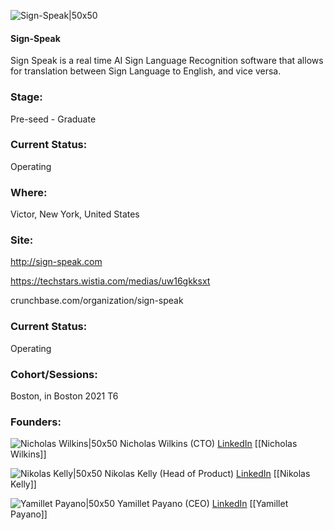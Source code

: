 

![Sign-Speak|50x50](https://apimg.techstars.com/connect/images/image_files/618fc2f5713f14000756265e/original/C5541330-2BE3-462C-B7E7-1C4CB81F5EC2.png)

#### Sign-Speak
Sign Speak is a real time AI Sign Language Recognition software that allows for translation between Sign Language to English, and vice versa.

### Stage: 
Pre-seed - Graduate 

### Current Status: 
Operating

### Where:
Victor, New York, United States

### Site:
http://sign-speak.com

https://techstars.wistia.com/medias/uw16gkksxt

crunchbase.com/organization/sign-speak

### Current Status: 
Operating

### Cohort/Sessions: 
Boston, in Boston 2021 T6

### Founders: 

![Nicholas Wilkins|50x50](https://www.f6s.com/static-resource/images/profile-placeholder-user.jpg) Nicholas Wilkins (CTO) [LinkedIn](https://linkedin.com/in/nicholaspwilkins) [[Nicholas Wilkins]]

![Nikolas Kelly|50x50](https://s3.amazonaws.com/techstars/default-user-avatar@2x.png) Nikolas Kelly (Head of Product) [LinkedIn](https://linkedin.com/in/nikolas-kelly-a92b54164) [[Nikolas Kelly]]

![Yamillet Payano|50x50](https://www.f6s.com/static-resource/images/profile-placeholder-user.jpg) Yamillet Payano (CEO) [LinkedIn](https://linkedin.com/in/yamillet-payano) [[Yamillet Payano]]


